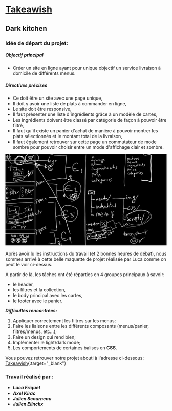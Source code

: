 # <u>Takeawish</u>
## Dark kitchen

### Idée de départ du projet:

##### Objectif principal
- Créer un site en ligne ayant pour unique objectif un service livraison à domicile de différents menus.

##### Directives précises
- Ce doit être un site avec une page unique,
- Il doit y avoir une liste de plats à commander en ligne,
- Le site doit être responsive,
- Il faut présenter une liste d'ingrédients grâce à un modèle de cartes,
- Les ingrédients doivent être classé par catégorie de façon à pouvoir être filtré,
- Il faut qu'il existe un panier d'achat de manière à pouvoir montrer les plats sélectionnés et le montant total de la livraison,
- Il faut également retrouver sur cette page un commutateur de mode sombre pour pouvoir choisir entre un mode d'affichage clair et sombre.

![Maquette de takeawish](assets/img/project-layout.png)

Après avoir lu les instructions du travail (et 2 bonnes heures de débat), nous sommes arrivé à cette belle maquette de projet réalisée par Luca comme on peut le voir ci-dessus.

A partir de là, les tâches ont été réparties en 4 groupes principaux à savoir:
- le header,
- les filtres et la collection,
- le body principal avec les cartes,
- le footer avec le panier.

***Difficultés rencontrées:***
1. Appliquer correctement les filtres sur les menus;
2. Faire les liaisons entre les différents composants (menus/panier, filtres/menus, etc...);
3. Faire un design qui rend bien;
4. Implémenter le light/dark mode;
5. Les comportements de certaines balises en **CSS**.

Vous pouvez retrouver notre projet abouti à l'adresse ci-dessous:<br/>
[Takeawish](https://raw.githack.com/FriquetLuca/dark-kitchen/master/index.html){:target="_blank"}


### Travail réalisé par : 

- ***Luca Friquet***
- ***Axel Kirac***
- ***Julien Scourneau***
- ***Julien Elinckx***